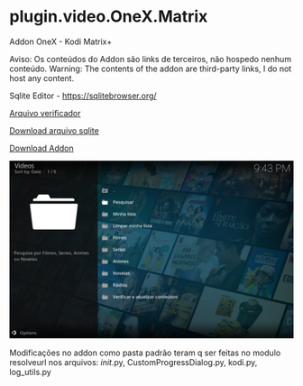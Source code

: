 # plugin.video.OneX.Matrix
Addon OneX - Kodi Matrix+

Aviso: Os conteúdos do Addon são links de terceiros, não hospedo nenhum conteúdo.
Warning: The contents of the addon are third-party links, I do not host any content.

Sqlite Editor - https://sqlitebrowser.org/

[Arquivo verificador](https://raw.githubusercontent.com/zoreu/base_onex/main/base.txt)

[Download arquivo sqlite](https://zoreu.inrupt.net/public/onex4.db)

[Download Addon](https://github.com/OnePlayHD/OneRepo/raw/master/matrix/plugin.video.OneX.Matrix/plugin.video.OneX.Matrix-1.0.2.zip)

![Onex Addon](https://raw.githubusercontent.com/zoreu/zoreu.github.io/master/kodi/onex_image.jpg)

Modificações no addon como pasta padrão teram q ser feitas no modulo resolveurl nos arquivos: _init_.py, CustomProgressDialog.py, kodi.py, log_utils.py
